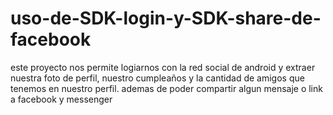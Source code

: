 # uso-de-SDK-login-y-SDK-share-de-facebook
este proyecto nos permite logiarnos con la red social de android y extraer nuestra foto de perfil, nuestro cumpleaños  y la cantidad de amigos que tenemos en nuestro perfil. ademas de poder compartir algun mensaje o link a facebook y messenger
